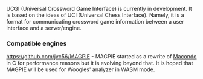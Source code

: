 UCGI (Universal Crossword Game Interface) is currently in development. It is based
on the ideas of UCI (Universal Chess Interface). Namely, it is a format for communicating
crossword game information between a user interface and a server/engine.


### Compatible engines

https://github.com/jvc56/MAGPIE - MAGPIE started as a rewrite of [Macondo](https://github.com/domino14/macondo) in C for performance reasons but it is evolving beyond that. It is hoped that MAGPIE will be used for Woogles' analyzer in WASM mode.